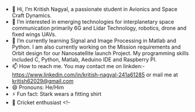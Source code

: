 - 👋 Hi, I’m Kritish Nagyal, a passionate student in Avionics and Space Craft Dynamics.
- 👀 I’m interested in emerging technologies for interplanetary space communication primarily 6G and Lidar Technology, robotics, drone and fixed wings UAVs.
- 🌱 I’m currently learning Signal and Image Processing in Matlab and Python. I am also currently working on the Mission requirements and Orbit design for our Nanosatellite launch Project. My programming skills included C, Python, Matlab, Aeduino IDE and Raspberry PI.
- 📫 How to reach me. You may contact me on linkden:- https://www.linkedin.com/in/kritish-nagyal-241a61285 or mail me at kritish62029@gmail.com
- 😄 Pronouns: He/Him
- ⚡ Fun fact: Stark wears a fitting shirt
- 🏏 Cricket enthusiast 
<!-
